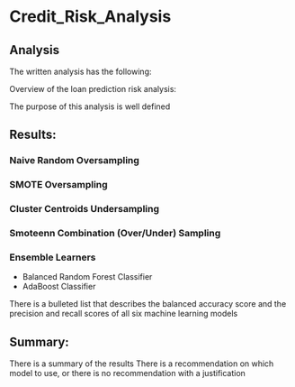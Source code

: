 # Credit_Risk_Analysis
## Analysis
The written analysis has the following:

Overview of the loan prediction risk analysis:

The purpose of this analysis is well defined 
## Results:
### Naive Random Oversampling
### SMOTE Oversampling
### Cluster Centroids Undersampling
### Smoteenn Combination (Over/Under) Sampling
### Ensemble Learners 
* Balanced Random Forest Classifier
* AdaBoost Classifier


There is a bulleted list that describes the balanced accuracy score and the precision and recall scores of all six machine learning models 
## Summary:

There is a summary of the results 
There is a recommendation on which model to use, or there is no recommendation with a justification 
